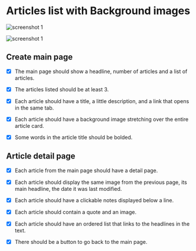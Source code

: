 # Articles list with Background images

![screenshot 1](/screenshot-01.png)

![screenshot 1](/screenshot-02.png)

## Create main page

- [x] The main page should show a headline, number of articles and a list of articles.

- [x] The articles listed should be at least 3.

- [x] Each article should have a title, a little description, and a link that opens in the same tab.

- [x] Each article should have a background image stretching over the entire article card.

- [x] Some words in the article title should be bolded.

## Article detail page

- [x] Each article from the main page should have a detail page.

- [x] Each article should display the same image from the previous page,
      its main headline, the date it was last modified.

- [x] Each article should have a clickable notes displayed below a line.

- [x] Each article should contain a quote and an image.

- [x] Each article should have an ordered list that links to the headlines in the text.

- [x] There should be a button to go back to the main page.
